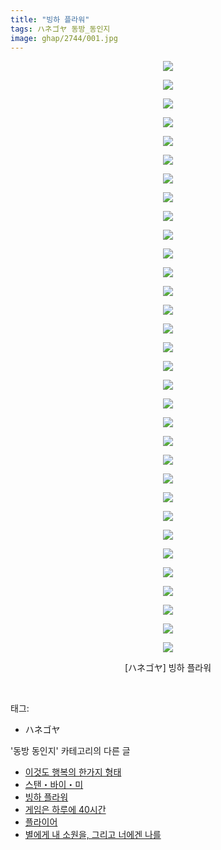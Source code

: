 ```yaml
---
title: "빙하 플라워"
tags: ハネゴヤ 동방_동인지
image: ghap/2744/001.jpg
---
```

<div class="article">
<p style="text-align: center; clear: none; float: none;"><img src="{{ site.nasurl }}/ghap/2744/001.jpg"/></p>
<p style="text-align: center; clear: none; float: none;"><img src="{{ site.nasurl }}/ghap/2744/002.jpg"/></p>
<p style="text-align: center; clear: none; float: none;"><img src="{{ site.nasurl }}/ghap/2744/003.jpg"/></p>
<p style="text-align: center; clear: none; float: none;"><img src="{{ site.nasurl }}/ghap/2744/004.jpg"/></p>
<p style="text-align: center; clear: none; float: none;"><img src="{{ site.nasurl }}/ghap/2744/005.jpg"/></p>
<p style="text-align: center; clear: none; float: none;"><img src="{{ site.nasurl }}/ghap/2744/006.jpg"/></p>
<p style="text-align: center; clear: none; float: none;"><img src="{{ site.nasurl }}/ghap/2744/007.jpg"/></p>
<p style="text-align: center; clear: none; float: none;"><img src="{{ site.nasurl }}/ghap/2744/008.jpg"/></p>
<p style="text-align: center; clear: none; float: none;"><img src="{{ site.nasurl }}/ghap/2744/009.jpg"/></p>
<p style="text-align: center; clear: none; float: none;"><img src="{{ site.nasurl }}/ghap/2744/010.jpg"/></p>
<p style="text-align: center; clear: none; float: none;"><img src="{{ site.nasurl }}/ghap/2744/011.jpg"/></p>
<p style="text-align: center; clear: none; float: none;"><img src="{{ site.nasurl }}/ghap/2744/012.jpg"/></p>
<p style="text-align: center; clear: none; float: none;"><img src="{{ site.nasurl }}/ghap/2744/013.jpg"/></p>
<p style="text-align: center; clear: none; float: none;"><img src="{{ site.nasurl }}/ghap/2744/014.jpg"/></p>
<p style="text-align: center; clear: none; float: none;"><img src="{{ site.nasurl }}/ghap/2744/015.jpg"/></p>
<p style="text-align: center; clear: none; float: none;"><img src="{{ site.nasurl }}/ghap/2744/016.jpg"/></p>
<p style="text-align: center; clear: none; float: none;"><img src="{{ site.nasurl }}/ghap/2744/017.jpg"/></p>
<p style="text-align: center; clear: none; float: none;"><img src="{{ site.nasurl }}/ghap/2744/018.jpg"/></p>
<p style="text-align: center; clear: none; float: none;"><img src="{{ site.nasurl }}/ghap/2744/019.jpg"/></p>
<p style="text-align: center; clear: none; float: none;"><img src="{{ site.nasurl }}/ghap/2744/020.jpg"/></p>
<p style="text-align: center; clear: none; float: none;"><img src="{{ site.nasurl }}/ghap/2744/021.jpg"/></p>
<p style="text-align: center; clear: none; float: none;"><img src="{{ site.nasurl }}/ghap/2744/022.jpg"/></p>
<p style="text-align: center; clear: none; float: none;"><img src="{{ site.nasurl }}/ghap/2744/023.jpg"/></p>
<p style="text-align: center; clear: none; float: none;"><img src="{{ site.nasurl }}/ghap/2744/024.jpg"/></p>
<p style="text-align: center; clear: none; float: none;"><img src="{{ site.nasurl }}/ghap/2744/025.jpg"/></p>
<p style="text-align: center; clear: none; float: none;"><img src="{{ site.nasurl }}/ghap/2744/026.jpg"/></p>
<p style="text-align: center; clear: none; float: none;"><img src="{{ site.nasurl }}/ghap/2744/027.jpg"/></p>
<p style="text-align: center; clear: none; float: none;"><img src="{{ site.nasurl }}/ghap/2744/028.jpg"/></p>
<p style="text-align: center; clear: none; float: none;"><img src="{{ site.nasurl }}/ghap/2744/029.jpg"/></p>
<p style="text-align: center; clear: none; float: none;"><img src="{{ site.nasurl }}/ghap/2744/030.jpg"/></p>
<p style="text-align: center; clear: none; float: none;"><img src="{{ site.nasurl }}/ghap/2744/031.jpg"/></p>
<p style="text-align: center; clear: none; float: none;"><img src="{{ site.nasurl }}/ghap/2744/032.jpg"/></p>
<p style="text-align: center; clear: none; float: none;">[ハネゴヤ] 빙하 플라워</p>
<p><br/></p>
</div><div class="tagTrail">
<p>태그: </p>
<ul>
<li>ハネゴヤ</li>
</ul>
</div><div class="another">
<p>'동방 동인지' 카테고리의 다른 글</p>
<ul>
<li><a href="/2016-11-25-ghap_2746">이것도 행복의 한가지 형태</a></li>
<li><a href="/2016-11-25-ghap_2745">스탠・바이・미</a></li>
<li><a href="/2016-11-25-ghap_2744">빙하 플라워</a></li>
<li><a href="/2016-11-25-ghap_2743">게임은 하루에 40시간</a></li>
<li><a href="/2016-11-25-ghap_2742">플라이어</a></li>
<li><a href="/2016-11-25-ghap_2741">별에게 내 소원을, 그리고 너에겐 나를</a></li>
</ul>
</div><div class="cb_module cb_fluid">
<div class="cb_wrt cb_profile">
</div><!-- commentList close -->
</div>